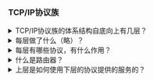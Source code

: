 ### TCP/IP协议族
<details><summary>TCP/IP协议族的体系结构自底向上有几层？</summary>
  
- 数据链路层、网络层、传输层、应用层
</details>

<details><summary>每层做了什么（略）？</summary>
  
- 数据链路层：实现了网卡接口的网络驱动程序在物理媒介上的传输，也就是封装了物理网络的电气细节。
- 网络层：网络层实现数据包的选路和转发，也就是封装了网络连接的细节。
- 传输层：传输层为两台主机上的应用程序提供端到端的通信。
- 应用层：为用户提供应用程序的相关服务。
- 各层之间的联系：上层协议使用下层协议提供的服务，通常是使用挨着的下一层，但也可以跨层应用层可以直接使用网络层的服务，比如ping程序、OSPF协议。
</details>

<details><summary>每层有哪些协议，有什么作用？</summary>
  
- 数据链路层：
    - ARP协议——地址解析协议：完成IP地址到物理地址，也就是MAC地址的映射
    - RARP协议——逆地址解析协议：完成物理地址到IP地址的映射
- 网络层：
    - IP协议——因特网协议：根据数据包的IP地址来决定如何投递数据包，因为网络采用逐跳通信的方式，所以需要IP协议来不断地选择合适的路由器也就是中间节点来决定数据包的交付、转发。
    - ICMP协议——因特网控制报文协议：主要用于检测网络连接和判断重定向类型。这个协议的报文是32位，前8位区分网络连接的类型，是目标可送达还是不可送达以及重定向，9-16位是进一步区分重定向的类型。剩下16位是报文校验和。
- 传输层：
    - TCP协议——传输控制协议
        - TCP为应用层提供可靠的、面向连接的和基于流的服务。
        - （TCP为什么是可靠的？）TCP使用超时重传、数据确认等方式来确保数据包被正确地发送至目的端，实现可靠性。
        - TCP的服务是基于流的，基于流的数据没有边界长度的限制，它源源不断地从通信的一端流到另一端，发送端逐字节地向数据流写入数据，接收端也逐字节地读数据。
    - UDP协议——用户数据报协议
        - 和TCP相反，UDP提供不可靠的、无连接的、和基于数据报的服务。
        - 不可靠指UDP无法保证数据报从通信的一端传到另一端
            - 如果数据丢失，UDP只是简单地通知应用程序发送失败，所以需要应用程序自己实现数据确认、超时重传等逻辑
        - 基于数据报的服务是指，每个UDP数据报都有一个长度，接收端要以这个长度为最小单位来一次性读取数据，否则数据将会被截断
    - SCTP协议——流控制传输协议
        - 为了在因特网上传输电话信号而设计的
- 应用层：
    - telnet：远程登录协议
    - OSPF：开放最短路径优先协议——是一种动态路由更新协议，用于路由器之间的通信
    - DNS：域名服务协议——提供机器域名到IP地址的转换
</details>

<details><summary>什么是路由器？</summary>
  
- 路由器是指通信过程中的中间节点。通信的两台主机不是直接相连的，而是通过各个中间节点连接，中间节点就是路由器。
</details>

<details><summary>上层是如何使用下层的协议提供的服务的？</summary>
- 
  
</details>
